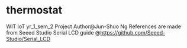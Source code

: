 # thermostat
WIT IoT yr_1_sem_2 Project
Author@Jun-Shuo Ng
References are made from Seeed Studio Serial LCD guide @https://github.com/Seeed-Studio/Serial_LCD
